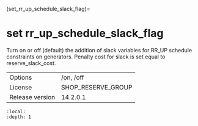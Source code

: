 (set_rr_up_schedule_slack_flag)=
# set rr_up_schedule_slack_flag
Turn on or off (default) the addition of slack variables for RR_UP schedule constraints on generators. Penalty cost for slack is set equal to reserve_slack_cost.

|   |   |
|---|---|
|Options|/on, /off|
|License|SHOP_RESERVE_GROUP|
|Release version|14.2.0.1|

```{contents}
:local:
:depth: 1
```





